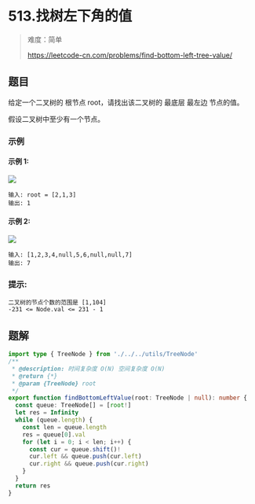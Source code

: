 # 513.找树左下角的值

> 难度：简单
>
> https://leetcode-cn.com/problems/find-bottom-left-tree-value/

## 题目

给定一个二叉树的 根节点 root，请找出该二叉树的 最底层 最左边 节点的值。

假设二叉树中至少有一个节点。

### 示例

#### 示例 1:

![](https://assets.leetcode.com/uploads/2020/12/14/tree1.jpg)
```
输入: root = [2,1,3]
输出: 1
```

#### 示例 2:

![](https://assets.leetcode.com/uploads/2020/12/14/tree2.jpg)
```
输入: [1,2,3,4,null,5,6,null,null,7]
输出: 7
```

### 提示:

```
二叉树的节点个数的范围是 [1,104]
-231 <= Node.val <= 231 - 1 
```

## 题解

```ts
import type { TreeNode } from './../../utils/TreeNode'
/**
 * @description: 时间复杂度 O(N) 空间复杂度 O(N)
 * @return {*}
 * @param {TreeNode} root
 */
export function findBottomLeftValue(root: TreeNode | null): number {
  const queue: TreeNode[] = [root!]
  let res = Infinity
  while (queue.length) {
    const len = queue.length
    res = queue[0].val
    for (let i = 0; i < len; i++) {
      const cur = queue.shift()!
      cur.left && queue.push(cur.left)
      cur.right && queue.push(cur.right)
    }
  }
  return res
}
```
